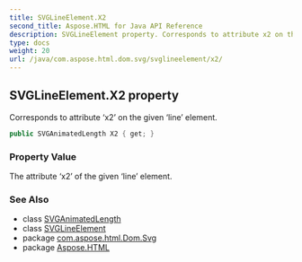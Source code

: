 ```yaml
---
title: SVGLineElement.X2
second_title: Aspose.HTML for Java API Reference
description: SVGLineElement property. Corresponds to attribute x2 on the given line element
type: docs
weight: 20
url: /java/com.aspose.html.dom.svg/svglineelement/x2/
---
```

## SVGLineElement.X2 property

Corresponds to attribute ‘x2’ on the given ‘line’ element.

```java
public SVGAnimatedLength X2 { get; }
```

### Property Value

The attribute ‘x2’ of the given ‘line’ element.

### See Also

* class [SVGAnimatedLength](../../../com.aspose.html.dom.svg.datatypes/svganimatedlength/)
* class [SVGLineElement](../)
* package [com.aspose.html.Dom.Svg](../../svglineelement/)
* package [Aspose.HTML](../../../)
